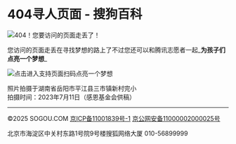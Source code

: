 # 404寻人页面 - 搜狗百科

![404！您要访问的页面走丢了！](https://volunteer.cdn-go.cn/404/latest/img/dream4school.jpg)

您访问的页面走丢在寻找梦想的路上了不过您还可以和腾讯志愿者一起_**为孩子们点亮一个梦想**_

![点击进入支持页面](https://volunteer.cdn-go.cn/404/latest/img/dream4schoolQR.png)扫码点亮一个梦想

照片拍摄于湖南省岳阳市平江县三市镇新村完小  
拍摄时间：2023年7月11日（感恩基金会供稿）  

---

©2025 SOGOU.COM [京ICP备11001839号-1](https://beian.miit.gov.cn/) [京公网安备11000002000025号](http://www.beian.gov.cn/portal/registerSystemInfo?recordcode=11000002000025)

北京市海淀区中关村东路1号院9号楼搜狐网络大厦 010-56899999
<!-- tcd_original_link https://baike.sogou.com/v75813441.htm -->
